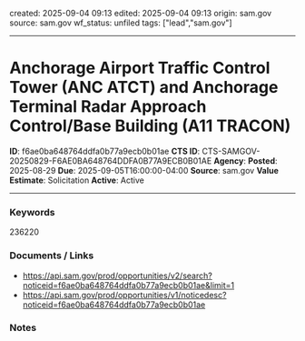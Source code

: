 created: 2025-09-04 09:13
edited: 2025-09-04 09:13
origin: sam.gov
source: sam.gov
wf_status: unfiled
tags: ["lead","sam.gov"]

---

# Anchorage Airport  Traffic Control Tower (ANC ATCT) and Anchorage Terminal Radar Approach Control/Base Building (A11 TRACON)

**ID**: f6ae0ba648764ddfa0b77a9ecb0b01ae
**CTS ID**: CTS-SAMGOV-20250829-F6AE0BA648764DDFA0B77A9ECB0B01AE
**Agency**: 
**Posted**: 2025-08-29
**Due**: 2025-09-05T16:00:00-04:00
**Source**: sam.gov
**Value Estimate**: Solicitation
**Active**: Active

---

### Keywords
236220

### Documents / Links
- <https://api.sam.gov/prod/opportunities/v2/search?noticeid=f6ae0ba648764ddfa0b77a9ecb0b01ae&limit=1>
- <https://api.sam.gov/prod/opportunities/v1/noticedesc?noticeid=f6ae0ba648764ddfa0b77a9ecb0b01ae>

### Notes


